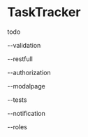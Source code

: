 # TaskTracker

todo

--validation

--restfull

--authorization

--modalpage

--tests

--notification

--roles
